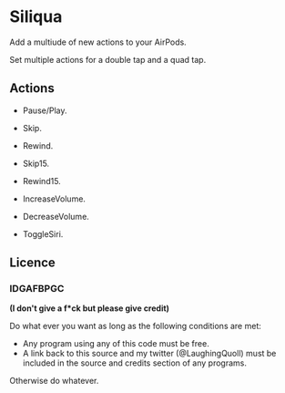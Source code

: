 # Siliqua

Add a multiude of new actions to your AirPods.

Set multiple actions for a double tap and a quad tap.

## Actions

* Pause/Play.

* Skip.

* Rewind.

* Skip15.

* Rewind15.

* IncreaseVolume.

* DecreaseVolume.

* ToggleSiri.

## Licence

### IDGAFBPGC
**(I don't give a f*ck but please give credit)**

Do what ever you want as long as the following conditions are met:

* Any program using any of this code must be free.
* A link back to this source and my twitter (@LaughingQuoll) must be included in the source and credits section of any programs.

Otherwise do whatever.
